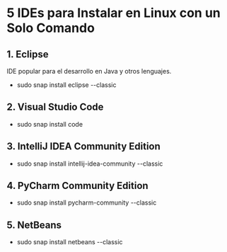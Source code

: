 
# 5 IDEs para Instalar en Linux con un Solo Comando

## 1. Eclipse
IDE popular para el desarrollo en Java y otros lenguajes.

- sudo snap install eclipse --classic

## 2. Visual Studio Code

- sudo snap install code

## 3. IntelliJ IDEA Community Edition

- sudo snap install intellij-idea-community --classic

## 4. PyCharm Community Edition
- sudo snap install pycharm-community --classic

## 5. NetBeans

- sudo snap install netbeans --classic

